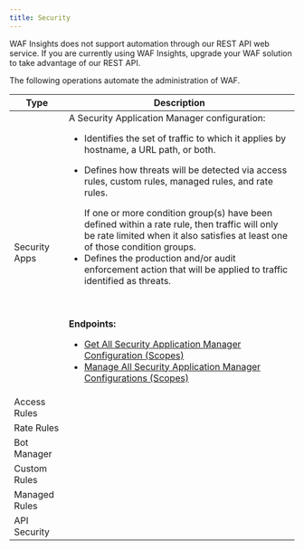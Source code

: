 ```yaml
---
title: Security
---
```


<Callout type="info">

  WAF Insights does not support automation through our REST API web service. If you are currently using WAF Insights, upgrade your WAF solution to take advantage of our REST API.

</Callout>

The following operations automate the administration of WAF.

| Type            | Description  |
|-----------------|---|
| Security Apps   | A Security Application Manager configuration:<ul><li>Identifies the set of traffic to which it applies by hostname, a URL path, or both.</li><li><p>Defines how threats will be detected via access rules, custom rules, managed rules, and rate rules.</p><Callout type="tip">If one or more condition group(s) have been defined within a rate rule, then traffic will only be rate limited when it also satisfies at least one of those condition groups.</Callout></li><li>Defines the production and/or audit enforcement action that will be applied to traffic identified as threats.</li></ul><br /><br />**Endpoints:** <ul><li>[Get All Security Application Manager Configuration (Scopes)](Get-All-Scopes.htmFINDME)</li><li>[Manage All Security Application Manager Configurations (Scopes)](Manage-All-Scopes.htmFINDME)</li></ul>  |
| Access Rules    |   |
| Rate Rules      |   |
| Bot Manager     |   |
| Custom Rules    |   |
| Managed Rules   |   |
| API Security    |   |

<!--









--------










The following operations automate the administration of WAF.

TypeDescriptionSecurity Application Manager


Access Rules

An access rule identifies valid requests and threats via whitelists, accesslists, and blacklists.

Endpoints:

- [Add Access Rule (ACL)](Add-ACL.htmFINDME)
- [Delete Access Rule (ACL)](Delete-ACL.htmFINDME)
- [Get All Access Rules (ACLs)](Get-All-ACLs.htmFINDME)
- [Get Access Rule (ACL)](Get-ACL.htmFINDME)
- [Update Access Rule (ACL)](Update-ACL.htmFINDME)

Bot Rule Sets

A bot rule set contains one or more bot rules. Each bot rule defines the set of requests that will require a client (e.g., a web browser) to solve a challenge before resolving the request.

Endpoints:

- [Add Bot Rule Set](Add-Bot-Rule-Set.htmFINDME)
- [Delete Bot Rule Set](Delete-Bot-Rule-Set.htmFINDME)
- [Get All Bot Rule Sets](Get-All-Bot-Rule-Sets.htmFINDME)
- [Get Bot Rule Set](Get-Bot-Rule-Set.htmFINDME)
- [Update Bot Rule Set](Update-Bot-Rule-Set.htmFINDME)

Rate Rules

A rate rule determines the maximum number of requests that will be allowed within a given time period.

Endpoints:

- [Add Rate Rule](Add-Rate-Limit.htmFINDME)
- [Delete Rate Rule](Delete-Rate-Limit.htmFINDME)
- [Get All Rate Rules](Get-All-Rate-Limits.htmFINDME)
- [Get Rate Rule](Get-Rate-Limit.htmFINDME)
- [Update Rate Rule](Update-Rate-Limit.htmFINDME)

Custom Rule Sets

A custom rule set defines custom threat assessment criterion.

Endpoints:

- [Add Custom Rule Set](Add-Custom-Rule-Set.htmFINDME)
- [Delete Custom Rule Set](Delete-Custom-Rule-Set.htmFINDME)
- [Get All Custom Rule Sets](Get-All-Custom-Rule-Sets.htmFINDME)
- [Get Custom Rule Set](Get-Custom-Rule-Set.htmFINDME)
- [Update Custom Rule Set](Update-Custom-Rule-Set.htmFINDME)

Managed Rules

A managed rule identifies a rule set configuration and describes a valid request.

Endpoints:

- [Add Managed Rule (Profile)](Add-Profile.htmFINDME)
- [Delete Managed Rule (Profile)](Delete-Profile.htmFINDME)
- [Get All Managed Rules (Profiles)](Get-All-Profiles.htmFINDME)
- [Get Available Policies](Get-Available-Policies.htmFINDME)
- [Get Available Rule Sets](Get-Available-Rule-Sets.htmFINDME)
- [Get Available Rules](Get-Available-Rules.htmFINDME)
- [Get Managed Rule (Profile)](Get-Profile.htmFINDME)
- [Update Managed Rule (Profile)](Update-Profile.htmFINDME)

Threats Event Log

The following operations retrieve WAF threat event log information:

 Endpoint Description [Get Available Event Log Fields](FINDME/WAF/Get-ELF-Definitions.htmFINDME)

  Provides definitions for event log fields.

  [Get Event Count](FINDME/WAF/Get-EL-Count.htmFINDME)

  Indicates the total number of threats detected over a given time period.

  [Get Event Log Entries](FINDME/WAF/Get-EL-Data.htmFINDME)

  Retrieves event log data over a given time period.

  [Get Event Log Entry](FINDME/WAF/Get-Event-Log-Entry.htmFINDME)

  Retrieves detailed information for a specific event log entry.

  [Get Top Event Log Entries](FINDME/WAF/Get-EL-Top.htmFINDME)

  Retrieves the top 10 events for the specified field.

 

Rates Event Log

The following operations retrieve event log information on rate limited requests:

 Endpoint Description [Get Available Event Log Fields ](FINDME/Rate-Limiting/Get-Available-Event-Log-Fields.htmFINDME)

  Retrieves a list of the available event log fields.

  [Get Event Log Entries ](FINDME/Rate-Limiting/Get-Event-Log-Entries.htmFINDME)

  Retrieves event log information for a set of rate limited requests.

  [Get Event Log Entry ](FINDME/Rate-Limiting/Get-Event-Log-Entry.htmFINDME)

  Retrieves event log information for a specific rate limited request.

  [Get Event Log Entry Count ](FINDME/Rate-Limiting/Get-Event-Log-Entry-Count.htmFINDME)

  Indicates the total number of rate limited requests that meet the specified criteria.

  [Get Top Event Log Entries ](FINDME/Rate-Limiting/Get-Top-Event-Log-Entries.htmFINDME)

  Indicates the type of records that are most frequently rate limited.

 



Responsive Threat Mitigation
---------------------------------------------------------------------

Although the above operations may be used to automate many different aspects of WAF configuration, the primary purpose of these operations is to provide the means to automatically update it to adapt to a changing threat landscape.

The basic workflow for automated threat mitigation is:

PhaseDescription1

Threat Detection

A noticeable increase in malicious threats to your site is detected.

This increase may be detected by using one or more of the following tools:

- Third-party Application: A third-party application (e.g., Nagios or Splunk) may be used to detect unusual network conditions that might be indicative of an application layer attack.
- Real-time Alerts: The Real-Time Alerts component of the Real-Time Statistics feature provides notifications when certain network conditions (e.g., bandwidth usage, total traffic, traffic by status code, etc.) are detected.

2

Threat Identification

Analyze traffic patterns to identify the source of the malicious attack.

Example:

For example, a sudden increase in traffic from a single IP address may be indicative of a malicious bot. If WAF is currently configured to audit traffic instead of blocking it, this may be detected by analyzing the response for the [Get Top Event Log Entries operation](FINDME/WAF/Get-EL-Top.htmFINDME).

A sample request that returns the top IP addresses that are generating traffic to your origin servers is shown below.

GET https://api.edgecast.com/v2/mcc/customers/0001/waf/eventlogs/top?field=Client%20IP&amp;start_time=2016-02-23&amp;end_time=2016-02-24 HTTP/1.13

Threat Mitigation

Update each relevant configuration so that it automatically detects and blocks the source of this application layer attack.

Validate that a change will not negatively impact production traffic by auditing traffic using the desired configuration. Configure how traffic will be audited by defining acl\_audit\_id, profile\_audit\_id, and rules\_audit\_id within the desired Security Application Manager configuration via the [Manage All Security Application Manager Configurations (Scopes) operation](Manage-All-Scopes.htmFINDME). These properties identify how traffic will be audited via an access control list configuration, request profile, and a custom rule set, respectively.

The recommended method for updating your configuration via a script is described below.

1. Identify each configuration that requires an update by performing the following steps:
    
    
    1. Identify the set of rules (e.g., access rules, managed rules, and custom rule sets) that require updating.
    2. Request the [Get All Security Application Manager Configurations (Scopes) operation](Get-All-Scopes.htmFINDME).
    3. Find all instances of the rules identified in step i:
        
        
        - Production
            
            acl_prod_id | profile_prod_id | rules_prod_id
        - Audit
            
            acl_audit_id | profile_audit_id | rules_audit_id
    
    Although malicious traffic may only be directed to one site, it may make sense to apply the same configuration (e.g., blacklisting an IP address) to all of your sites.
2. Retrieve those configurations via one of the following operations:
    
    
    - [Get Access Rule (ACL)](Get-ACL.htmFINDME)
    - [Get Custom Rule Set](Get-Custom-Rule-Set.htmFINDME)
    - [Get Managed Rule (Profile)](Get-Profile.htmFINDME)
3. Modify the response from the above operation to allow WAF to identify the source of this malicious traffic.
    
    For example, if an IP address is identified as the source of malicious traffic, then add that IP address to the blacklist:
    
    ...
    
    "ip" : {
    
    "accesslist" : \[\],
    
    "blacklist" : \["104.255.65.0\\/22", "169.54.233.10"\],
    
    "whitelist" : \[\]
    
    },
    
    ...
    
    
4. Update the desired configuration via one of the following operations:
    
    
    - [Update Access Rule (ACL)](Update-ACL.htmFINDME)
    - [Update Custom Rule Set](Update-Custom-Rule-Set.htmFINDME)
    - [Update Managed Rule (Profile)](Update-Profile.htmFINDME)

-->
